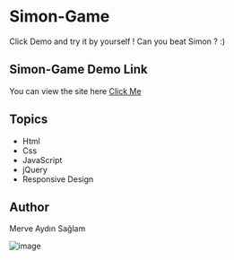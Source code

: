 # Simon-Game

Click Demo and try it by yourself ! Can you beat Simon ? :)

## Simon-Game Demo Link

You can view the site here [Click Me](https://meciway.github.io/Simon-Game/) 

## Topics

- Html
- Css
- JavaScript
- jQuery
- Responsive Design

## Author

Merve Aydın Sağlam

![image](https://user-images.githubusercontent.com/95505433/160003194-4e01638c-9110-471a-b694-e7759eb8a632.png)


